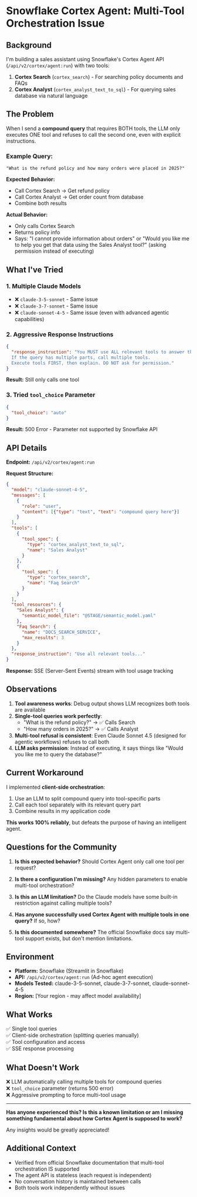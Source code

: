 # Snowflake Cortex Agent: Multi-Tool Orchestration Issue

## Background

I'm building a sales assistant using Snowflake's Cortex Agent API (`/api/v2/cortex/agent:run`) with two tools:

1. **Cortex Search** (`cortex_search`) - For searching policy documents and FAQs
2. **Cortex Analyst** (`cortex_analyst_text_to_sql`) - For querying sales database via natural language

## The Problem

When I send a **compound query** that requires BOTH tools, the LLM only executes ONE tool and refuses to call the second one, even with explicit instructions.

### Example Query:
```
"What is the refund policy and how many orders were placed in 2025?"
```

**Expected Behavior:**
- Call Cortex Search → Get refund policy
- Call Cortex Analyst → Get order count from database
- Combine both results

**Actual Behavior:**
- Only calls Cortex Search
- Returns policy info
- Says: "I cannot provide information about orders" or "Would you like me to help you get that data using the Sales Analyst tool?" (asking permission instead of executing)

## What I've Tried

### 1. Multiple Claude Models
- ❌ `claude-3-5-sonnet` - Same issue
- ❌ `claude-3-7-sonnet` - Same issue  
- ❌ `claude-sonnet-4-5` - Same issue (even with advanced agentic capabilities)

### 2. Aggressive Response Instructions
```json
{
  "response_instruction": "You MUST use ALL relevant tools to answer the question. 
  If the query has multiple parts, call multiple tools. 
  Execute tools FIRST, then explain. DO NOT ask for permission."
}
```
**Result:** Still only calls one tool

### 3. Tried `tool_choice` Parameter
```json
{
  "tool_choice": "auto"
}
```
**Result:** 500 Error - Parameter not supported by Snowflake API

## API Details

**Endpoint:** `/api/v2/cortex/agent:run`

**Request Structure:**
```json
{
  "model": "claude-sonnet-4-5",
  "messages": [
    {
      "role": "user",
      "content": [{"type": "text", "text": "compound query here"}]
    }
  ],
  "tools": [
    {
      "tool_spec": {
        "type": "cortex_analyst_text_to_sql",
        "name": "Sales Analyst"
      }
    },
    {
      "tool_spec": {
        "type": "cortex_search",
        "name": "Faq Search"
      }
    }
  ],
  "tool_resources": {
    "Sales Analyst": {
      "semantic_model_file": "@STAGE/semantic_model.yaml"
    },
    "Faq Search": {
      "name": "DOCS_SEARCH_SERVICE",
      "max_results": 3
    }
  },
  "response_instruction": "Use all relevant tools..."
}
```

**Response:** SSE (Server-Sent Events) stream with tool usage tracking

## Observations

1. **Tool awareness works**: Debug output shows LLM recognizes both tools are available
2. **Single-tool queries work perfectly**: 
   - "What is the refund policy?" → ✅ Calls Search
   - "How many orders in 2025?" → ✅ Calls Analyst
3. **Multi-tool refusal is consistent**: Even Claude Sonnet 4.5 (designed for agentic workflows) refuses to call both
4. **LLM asks permission**: Instead of executing, it says things like "Would you like me to query the database?"

## Current Workaround

I implemented **client-side orchestration**:

1. Use an LLM to split compound query into tool-specific parts
2. Call each tool separately with its relevant query part
3. Combine results in my application code

**This works 100% reliably**, but defeats the purpose of having an intelligent agent.

## Questions for the Community

1. **Is this expected behavior?** Should Cortex Agent only call one tool per request?

2. **Is there a configuration I'm missing?** Any hidden parameters to enable multi-tool orchestration?

3. **Is this an LLM limitation?** Do the Claude models have some built-in restriction against calling multiple tools?

4. **Has anyone successfully used Cortex Agent with multiple tools in one query?** If so, how?

5. **Is this documented somewhere?** The official Snowflake docs say multi-tool support exists, but don't mention limitations.

## Environment

- **Platform:** Snowflake (Streamlit in Snowflake)
- **API:** `/api/v2/cortex/agent:run` (Ad-hoc agent execution)
- **Models Tested:** claude-3-5-sonnet, claude-3-7-sonnet, claude-sonnet-4-5
- **Region:** [Your region - may affect model availability]

## What Works

✅ Single tool queries  
✅ Client-side orchestration (splitting queries manually)  
✅ Tool configuration and access  
✅ SSE response processing  

## What Doesn't Work

❌ LLM automatically calling multiple tools for compound queries  
❌ `tool_choice` parameter (returns 500 error)  
❌ Aggressive prompting to force multi-tool usage  

---

**Has anyone experienced this? Is this a known limitation or am I missing something fundamental about how Cortex Agent is supposed to work?**

Any insights would be greatly appreciated!

## Additional Context

- Verified from official Snowflake documentation that multi-tool orchestration IS supported
- The agent API is stateless (each request is independent)
- No conversation history is maintained between calls
- Both tools work independently without issues

